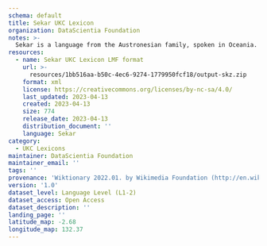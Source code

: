 ```yaml
---
schema: default
title: Sekar UKC Lexicon
organization: DataScientia Foundation
notes: >-
  Sekar is a language from the Austronesian family, spoken in Oceania. The UKC Lexicon of Sekar is represented as a lexico-semantic network. It consists of words, word senses, synsets, as well as sense-level and synset-level relationships.
resources:
  - name: Sekar UKC Lexicon LMF format
    url: >-
      resources/1bb516aa-b50c-4ec6-9274-1779950fcf18/output-skz.zip
    format: xml
    license: https://creativecommons.org/licenses/by-nc-sa/4.0/
    last_updated: 2023-04-13
    created: 2023-04-13
    size: 774
    release_date: 2023-04-13
    distribution_document: ''
    language: Sekar
category:
  - UKC Lexicons
maintainer: DataScientia Foundation
maintainer_email: ''
tags: ''
provenance: 'Wiktionary 2022.01. by Wikimedia Foundation (http://en.wiktionary.org); Princeton WordNet 2.1 by Princeton University (https://wordnet.princeton.edu)'
version: '1.0'
dataset_level: Language Level (L1-2)
dataset_access: Open Access
dataset_description: ''
landing_page: ''
latitude_map: -2.68
longitude_map: 132.37
---
```

